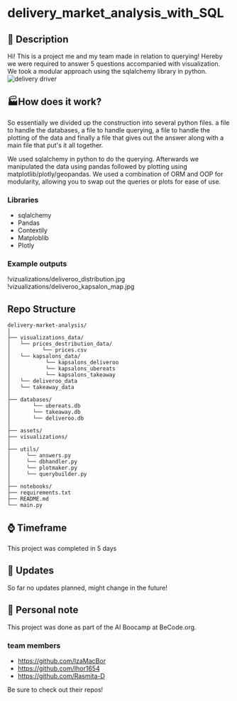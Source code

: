 # delivery_market_analysis_with_SQL
## &#x1F4DC; Description
Hi! This is a project me and my team made in relation to querying! Hereby we were required to answer 5 questions accompanied with visualization. 
We took a modular approach using the sqlalchemy library in python.
![delivery driver](‪assets/deliverydude.gif)

## :factory:How does it work?
So essentially we divided up the construction into several python files. a file to handle the databases, a file to handle querying, a file to handle the plotting of the data and finally a file that gives out the answer along with a main file that put's it all together. 

We used sqlalchemy in python to do the querying. Afterwards we manipulated the data using pandas followed by plotting using matplotlib/plotly/geopandas. We used a combination of ORM and OOP for modularity, allowing you to swap out the queries or plots for ease of use.

### Libraries
* sqlalchemy
* Pandas
* Contextily
* Matploblib
* Plotly

### Example outputs
!vizualizations/deliveroo_distribution.jpg
!vizualizations/deliveroo_kapsalon_map.jpg

## Repo Structure
```plaintext 
delivery-market-analysis/
│
├── visualizations_data/             
│   └── prices_destribution_data/             
│          └── prices.csv
│   └── kapsalons_data/
│           └── kapsalons_deliveroo
│           └── kapsalons_ubereats
│           └── kapsalons_takeaway
│   └── deliveroo_data
│   └── takeaway_data
│
├── databases/                  
│       └── ubereats.db
│       └── takeaway.db
│       └── deliveroo.db
│
├── assets/
├── visualizations/
│ 
├── utils/
│     └── answers.py
│     └── dbhandler.py
│     └── plotmaker.py
│     └── querybuilder.py
│ 
├── notebooks/
├── requirements.txt                                            
├── README.md                  
└── main.py
```
## :watch: Timeframe 
This project was completed in 5 days

## :panda_face: Updates
So far no updates planned, might change in the future!

## :pushpin: Personal note
This project was done as part of the AI Boocamp at BeCode.org.
### team members
* https://github.com/IzaMacBor
* https://github.com/Ihor1654
* https://github.com/Rasmita-D

Be sure to check out their repos!

